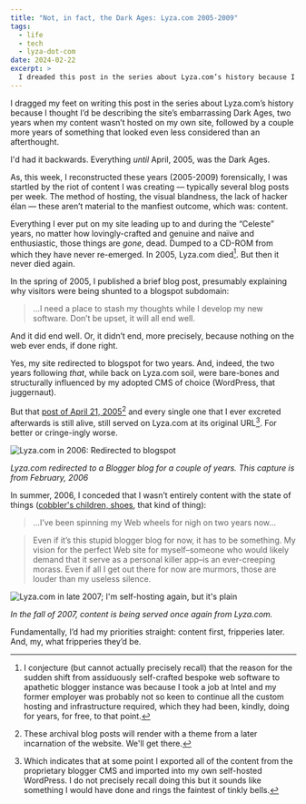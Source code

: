 ```yaml
---
title: "Not, in fact, the Dark Ages: Lyza.com 2005-2009"
tags:
  - life
  - tech
  - lyza-dot-com
date: 2024-02-22
excerpt: >
  I dreaded this post in the series about Lyza.com’s history because I thought I’d be describing the site’s embarrassing Dark Ages, two years when my content wasn’t hosted on my own site, followed by a couple more years of something that looked even less considered than an afterthought. I had it backwards.
---
```


I dragged my feet on writing this post in the series about Lyza.com’s history because I thought I’d be describing the site’s embarrassing Dark Ages, two years when my content wasn’t hosted on my own site, followed by a couple more years of something that looked even less considered than an afterthought.

I'd had it backwards. Everything _until_ April, 2005, was the Dark Ages.

As, this week, I reconstructed these years (2005-2009) forensically, I was startled by the riot of content I was creating — typically several blog posts per week. The method of hosting, the visual blandness, the lack of hacker élan — these aren’t material to the manfiest outcome, which was: content.

Everything I ever put on my site leading up to and during the “Celeste” years, no matter how lovingly-crafted and genuine and naïve and enthusiastic, those things are _gone_, dead. Dumped to a CD-ROM from which they have never re-emerged. In 2005, Lyza.com died[^1]. But then it never died again.

In the spring of 2005, I published a brief blog post, presumably explaining why visitors were being shunted to a blogspot subdomain:

> …I need a place to stash my thoughts while I develop my new software. Don’t be upset, it will all end well.

And it did end well. Or, it didn’t end, more precisely, because nothing on the web ever ends, if done right.

Yes, my site redirected to blogspot for two years. And, indeed, the two years following _that_, while back on Lyza.com soil, were bare-bones and structurally influenced by my adopted CMS of choice (WordPress, that juggernaut).

But that [post of April 21, 2005](https://www.lyza.com/2005/04/21/but-you-have-a-web-site/)[^2] and every single one that I ever excreted afterwards is still alive, still served on Lyza.com at its original URL[^3]. For better or cringe-ingly worse.

![Lyza.com in 2006: Redirected to blogspot](https://res.cloudinary.com/dfsssdwbu/image/upload/c_fit,w_1200/v1708623923/Screenshot_2024-02-20_at_10.25.31_AM_2_jmolfq.png)

_Lyza.com redirected to a Blogger blog for a couple of years. This capture is from February, 2006_

In summer, 2006, I conceded that I wasn’t entirely content with the state of things ([cobbler's children, shoes](https://grammarhow.com/the-cobblers-children-have-no-shoes-meaning-origin/), that kind of thing):

> ...I’ve been spinning my Web wheels for nigh on two years now...

> Even if it’s this stupid blogger blog for now, it has to be something. My vision for the perfect Web site for myself–someone who would likely demand that it serve as a personal killer app–is an ever-creeping morass. Even if all I get out there for now are murmors, those are louder than my useless silence.

![Lyza.com in late 2007; I'm self-hosting again, but it's plain](https://res.cloudinary.com/dfsssdwbu/image/upload/c_fit,w_1200/v1708624013/image_4_yza8r2.png)

_In the fall of 2007, content is being served once again from Lyza.com._

Fundamentally, I’d had my priorities straight: content first, fripperies later. And, my, what fripperies they’d be.

[^1]: I conjecture (but cannot actually precisely recall) that the reason for the sudden shift from assiduously self-crafted bespoke web software to apathetic blogger instance was because I took a job at Intel and my former employer was probably not so keen to continue all the custom hosting and infrastructure required, which they had been, kindly, doing for years, for free, to that point.
[^2]: These archival blog posts will render with a theme from a later incarnation of the website. We'll get there.
[^3]: Which indicates that at some point I exported all of the content from the proprietary blogger CMS and imported into my own self-hosted WordPress. I do not precisely recall doing this but it sounds like something I would have done and rings the faintest of tinkly bells.
